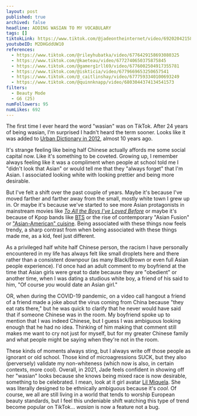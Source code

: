 ```yaml
---
layout: post
published: true
archived: false
headline: ADDING WASIAN TO MY VOCABULARY
tags: []
tiktokLink: https://www.tiktok.com/@jadeontheinternet/video/6920204215801384198
youtubeID: M2DHGddUW10
references:
  - https://www.tiktok.com/@rileyhubatka/video/6776429158693080325
  - https://www.tiktok.com/@kaeteau/video/6772740650375875845
  - https://www.tiktok.com/@gamerg1rll69/video/6776002504917355781
  - https://www.tiktok.com/@iskticia/video/6779669653250657541
  - https://www.tiktok.com/@_caitlinshay/video/6777593340100693249
  - https://www.tiktok.com/@quinnknapp/video/6803044374134541573
filters:
  - Beauty Mode
  - G6 (25)
numFollowers: 95
numLikes: 692
---
```


The first time I ever heard the word "wasian" was on TikTok. After 24 years of being wasian, I'm surprised I hadn't heard the term sooner. Looks like it was added to [Urban Dictionary in 2012](https://www.urbandictionary.com/define.php?term=Wasian), almost 10 years ago.

It's strange feeling like being half Chinese actually affords me some social capital now. Like it's something to be coveted. Growing up, I remember always feeling like it was a compliment when people at school told me I "didn't look that Asian" or would tell me that they "always forget" that I'm Asian. I associated looking white with looking prettier and being more desirable.

But I've felt a shift over the past couple of years. Maybe it's because I've moved farther and farther away from the small, mostly white town I grew up in. Or maybe it's because we've started to see more Asian protagonists in mainstream movies like [_To All the Boys I've Loved Before_](https://www.youtube.com/watch?v=555oiY9RWM4) or maybe it's because of Kpop bands like [BTS](https://www.youtube.com/watch?v=gdZLi9oWNZg) or the rise of contemporary "Asian Fusion" or ["Asian-American" cuisine](https://www.nytimes.com/2017/11/10/t-magazine/asian-american-cuisine.html). Being associated with these things now feels trendy, a sharp contrast from when being associated with these things made me, as a kid, feel just different.

As a privileged half white half Chinese person, the racism I have personally encountered in my life has always felt like small droplets here and there rather than a consistent downpour (as many Black/Brown or even full Asian people experience). I'd once had an adult comment to my boyfriend at the time that Asian girls were great to date because they are "obedient" or another time, when I was dating a studious white boy, a friend of his said to him, "Of course _you_ would date an Asian girl."

OR, when during the COVID-19 pandemic, on a video call hangout a friend of a friend made a joke about the virus coming from China because "they eat rats there," but he was quick to clarify that he never would have said that if someone Chinese was in the room. My boyfriend spoke up to mention that I was indeed Chinese, but I guess I was ambiguous looking enough that he had no idea. Thinking of him making that comment still makes me want to cry not just for myself, but for my greater Chinese family and what people might be saying when they're not in the room.

These kinds of moments always sting, but I always write off those people as ignorant or old school. Those kind of microagressions SUCK, but they also (perversely) validate my non-whiteness (which now is also, in certain contexts, more cool). Overall, in 2021, Jade feels confident in showing off her "wasian" looks because she knows being mixed race is now desirable, something to be celebrated. I mean, look at it girl avatar [Lil Miquela](https://www.instagram.com/lilmiquela/). She was literally designed to be ethnically ambiguous because it's _cool_. Of course, we all are still living in a world that tends to worship European beauty standards, but I feel this undeniable shift watching this type of trend become popular on TikTok... _wasian_ is now a feature not a bug.
